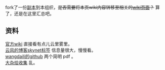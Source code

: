 
fork了一份[副本](https://github.com/doubility-sky/skynet)到本组织，~~是否需要将本页wiki内容转移至相关的[wiki页面](https://github.com/doubility-sky/skynet/wiki)？~~ 算了，还是在这里汇总吧。


## 资料
[官方wiki](https://github.com/cloudwu/skynet/wiki) 直接看有点儿云里雾里。  
[云风的博客skynet标签](http://blog.codingnow.com/eo/skynet/) 信息量很大，慢慢看。  
[wangdaili的github](https://github.com/wangdali/skynet-note/tree/master/doc) 两个简明 pdf 。  
[大杂烩收集](http://skynetclub.github.io/skynet/resource.html) 乱。  
   